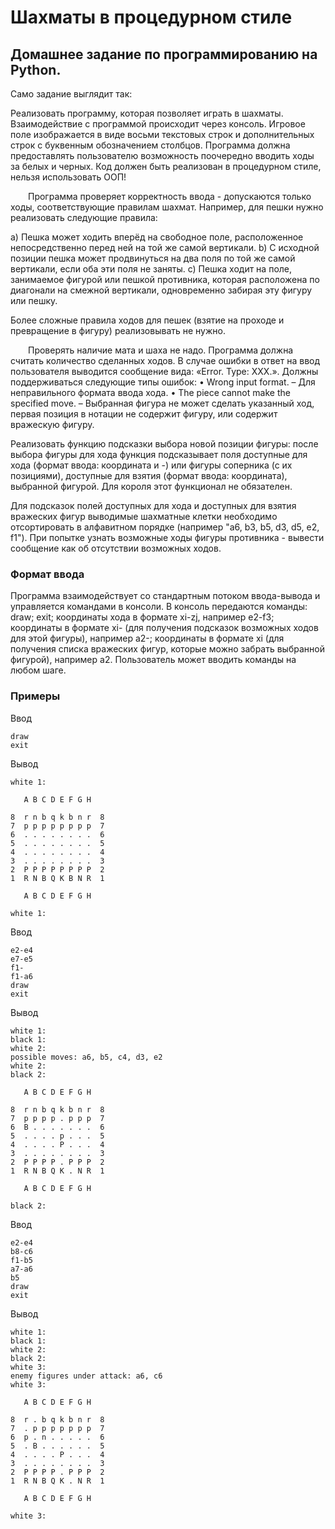 # Шахматы в процедурном стиле
## Домашнее задание по программированию на Python.
Само задание выглядит так:

Реализовать программу, которая позволяет играть в шахматы. Взаимодействие с программой происходит через консоль. Игровое поле изображается в виде восьми текстовых строк и дополнительных строк с буквенным обозначением столбцов. Программа должна предоставлять пользователю возможность поочередно вводить ходы за белых и черных.
Код должен быть реализован в процедурном стиле, нельзя использовать ООП!


  Программа проверяет корректность ввода - допускаются только ходы, соответствующие правилам шахмат. Например, для пешки нужно реализовать следующие правила:

a) Пешка может ходить вперёд на свободное поле, расположенное непосредственно перед ней на той же самой вертикали.
b) С исходной позиции пешка может продвинуться на два поля по той же самой вертикали, если оба эти поля не заняты.
c) Пешка ходит на поле, занимаемое фигурой или пешкой противника, которая расположена по диагонали на смежной вертикали, одновременно забирая эту фигуру или пешку.

Более сложные правила ходов для пешек (взятие на проходе и превращение в фигуру) реализовывать не нужно.

  Проверять наличие мата и шаха не надо. Программа должна считать количество сделанных ходов. В случае ошибки в ответ на ввод пользователя выводится сообщение вида: «Error. Type: ХХХ.». Должны поддерживаться следующие типы ошибок:
• Wrong input format. – Для неправильного формата ввода хода.
• The piece cannot make the specified move. – Выбранная фигура не может сделать указанный ход, первая позиция в нотации не содержит фигуру, или содержит вражескую фигуру.

Реализовать функцию подсказки выбора новой позиции фигуры: после выбора фигуры для хода функция подсказывает поля доступные для хода (формат ввода: координата и -) или фигуры соперника (с их позициями), доступные для взятия (формат ввода: координата), выбранной фигурой. Для короля этот функционал не обязателен.

Для подсказок полей доступных для хода и доступных для взятия вражеских фигур выводимые шахматные клетки необходимо отсортировать в алфавитном порядке (например "a6, b3, b5, d3, d5, e2, f1"). При попытке узнать возможные ходы фигуры противника - вывести сообщение как об отсутствии возможных ходов.

### Формат ввода
Программа взаимодействует со стандартным потоком ввода-вывода и управляется командами в консоли. В консоль передаются команды: draw; exit; координаты хода в формате xi-zj, например e2-f3; координаты в формате xi- (для получения подсказок возможных ходов для этой фигуры), например a2-; координаты в формате xi (для получения списка вражеских фигур, которые можно забрать выбранной фигурой), например a2. Пользователь может вводить команды на любом шаге.

### Примеры
Ввод
```
draw
exit
```
Вывод
```
white 1:

   A B C D E F G H

8  r n b q k b n r  8
7  p p p p p p p p  7
6  . . . . . . . .  6
5  . . . . . . . .  5
4  . . . . . . . .  4
3  . . . . . . . .  3
2  P P P P P P P P  2
1  R N B Q K B N R  1

   A B C D E F G H

white 1:
```

Ввод
```
e2-e4
e7-e5
f1-
f1-a6
draw
exit
```
Вывод
```
white 1:
black 1:
white 2:
possible moves: a6, b5, c4, d3, e2
white 2:
black 2:

   A B C D E F G H

8  r n b q k b n r  8
7  p p p p . p p p  7
6  B . . . . . . .  6
5  . . . . p . . .  5
4  . . . . P . . .  4
3  . . . . . . . .  3
2  P P P P . P P P  2
1  R N B Q K . N R  1

   A B C D E F G H

black 2:
```

Ввод
```
e2-e4
b8-c6
f1-b5
a7-a6
b5
draw
exit
```
Вывод
```
white 1:
black 1:
white 2:
black 2:
white 3:
enemy figures under attack: a6, c6
white 3:

   A B C D E F G H

8  r . b q k b n r  8
7  . p p p p p p p  7
6  p . n . . . . .  6
5  . B . . . . . .  5
4  . . . . P . . .  4
3  . . . . . . . .  3
2  P P P P . P P P  2
1  R N B Q K . N R  1

   A B C D E F G H

white 3:
```
